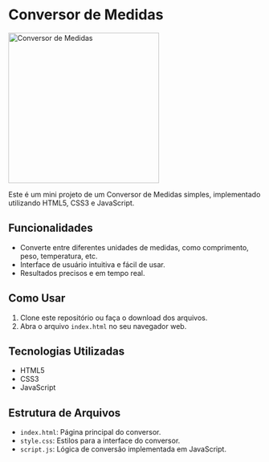 # Conversor de Medidas
 
<img src="https://i.ibb.co/YjLgRGJ/image.png" alt="Conversor de Medidas" style="width: 300px;">

Este é um mini projeto de um Conversor de Medidas simples, implementado utilizando HTML5, CSS3 e JavaScript.

## Funcionalidades

- Converte entre diferentes unidades de medidas, como comprimento, peso, temperatura, etc.
- Interface de usuário intuitiva e fácil de usar.
- Resultados precisos e em tempo real.

## Como Usar

1. Clone este repositório ou faça o download dos arquivos.
2. Abra o arquivo `index.html` no seu navegador web.

## Tecnologias Utilizadas

- HTML5
- CSS3
- JavaScript

## Estrutura de Arquivos

- `index.html`: Página principal do conversor.
- `style.css`: Estilos para a interface do conversor.
- `script.js`: Lógica de conversão implementada em JavaScript.
